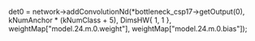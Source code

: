 det0 = network->addConvolutionNd(*bottleneck_csp17->getOutput(0), kNumAnchor * (kNumClass + 5), DimsHW{ 1, 1 }, weightMap["model.24.m.0.weight"], weightMap["model.24.m.0.bias"]);
